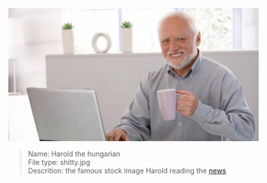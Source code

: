 ![harold](hide-the-pain-harold.jpg)

> Name: Harold the hungarian  
> File type: shitty.jpg  
> Descrition: the famous stock image Harold reading the [news](https://wikinews.org)

